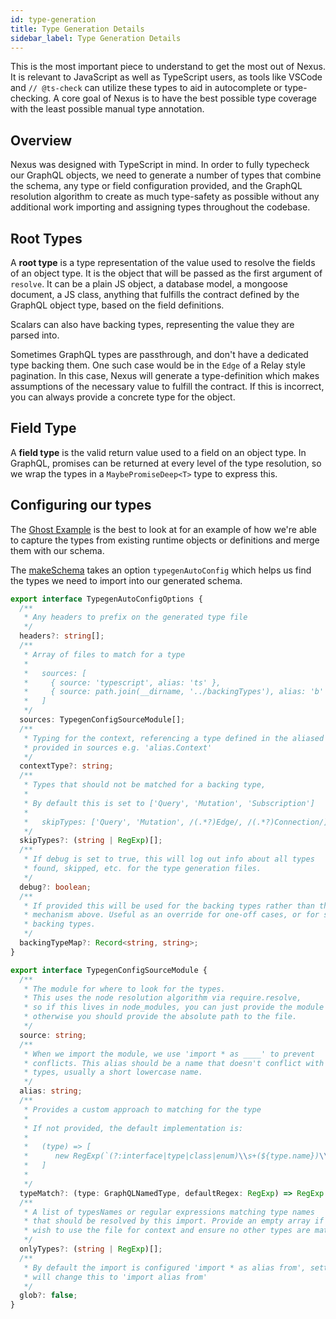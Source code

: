 ```yaml
---
id: type-generation
title: Type Generation Details
sidebar_label: Type Generation Details
---
```


This is the most important piece to understand to get the most out of Nexus. It is relevant to JavaScript as well as TypeScript users, as tools like VSCode and `// @ts-check` can utilize these types to aid in autocomplete or type-checking. A core goal of Nexus is to have the best possible type coverage with the least possible manual type annotation.

## Overview

Nexus was designed with TypeScript in mind. In order to fully typecheck our GraphQL objects, we need to generate a number of types that combine the schema, any type or field configuration provided, and the GraphQL resolution algorithm to create as much type-safety as possible without any additional work importing and assigning types throughout the codebase.

## Root Types

A **root type** is a type representation of the value used to resolve the fields of an object type. It is the object that will be passed as the first argument of `resolve`. It can be a plain JS object, a database model, a mongoose document, a JS class, anything that fulfills the contract defined by the GraphQL object type, based on the field definitions.

Scalars can also have backing types, representing the value they are parsed into.

Sometimes GraphQL types are passthrough, and don't have a dedicated type backing them. One such case would be in the `Edge` of a Relay style pagination. In this case, Nexus will generate a type-definition which makes assumptions of the necessary value to fulfill the contract. If this is incorrect, you can always provide a concrete type for the object.

## Field Type

A **field type** is the valid return value used to a field on an object type. In GraphQL, promises can be returned at every level of the type resolution, so we wrap the types in a `MaybePromiseDeep<T>` type to express this.

## Configuring our types

The [Ghost Example](https://github.com/prisma/nexus/blob/develop/examples/ghost/src/ghost-schema.ts) is the best to look at for an example of how we're able to capture the types from existing runtime objects or definitions and merge them with our schema.

The [makeSchema](api-makeSchema.md) takes an option `typegenAutoConfig` which helps us find the types we need to import into our generated schema.

```ts
export interface TypegenAutoConfigOptions {
  /**
   * Any headers to prefix on the generated type file
   */
  headers?: string[];
  /**
   * Array of files to match for a type
   *
   *   sources: [
   *     { source: 'typescript', alias: 'ts' },
   *     { source: path.join(__dirname, '../backingTypes'), alias: 'b' },
   *   ]
   */
  sources: TypegenConfigSourceModule[];
  /**
   * Typing for the context, referencing a type defined in the aliased module
   * provided in sources e.g. 'alias.Context'
   */
  contextType?: string;
  /**
   * Types that should not be matched for a backing type,
   *
   * By default this is set to ['Query', 'Mutation', 'Subscription']
   *
   *   skipTypes: ['Query', 'Mutation', /(.*?)Edge/, /(.*?)Connection/]
   */
  skipTypes?: (string | RegExp)[];
  /**
   * If debug is set to true, this will log out info about all types
   * found, skipped, etc. for the type generation files.
   */
  debug?: boolean;
  /**
   * If provided this will be used for the backing types rather than the auto-resolve
   * mechanism above. Useful as an override for one-off cases, or for scalar
   * backing types.
   */
  backingTypeMap?: Record<string, string>;
}

export interface TypegenConfigSourceModule {
  /**
   * The module for where to look for the types.
   * This uses the node resolution algorithm via require.resolve,
   * so if this lives in node_modules, you can just provide the module name
   * otherwise you should provide the absolute path to the file.
   */
  source: string;
  /**
   * When we import the module, we use 'import * as ____' to prevent
   * conflicts. This alias should be a name that doesn't conflict with any other
   * types, usually a short lowercase name.
   */
  alias: string;
  /**
   * Provides a custom approach to matching for the type
   *
   * If not provided, the default implementation is:
   *
   *   (type) => [
   *      new RegExp(`(?:interface|type|class|enum)\\s+(${type.name})\\W`, "g")
   *   ]
   *
   */
  typeMatch?: (type: GraphQLNamedType, defaultRegex: RegExp) => RegExp | RegExp[];
  /**
   * A list of typesNames or regular expressions matching type names
   * that should be resolved by this import. Provide an empty array if you
   * wish to use the file for context and ensure no other types are matched.
   */
  onlyTypes?: (string | RegExp)[];
  /**
   * By default the import is configured 'import * as alias from', setting glob to false
   * will change this to 'import alias from'
   */
  glob?: false;
}
```
